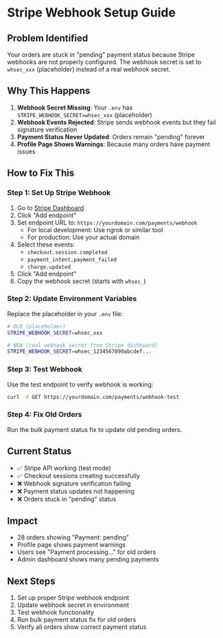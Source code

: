 # Stripe Webhook Setup Guide

## Problem Identified
Your orders are stuck in "pending" payment status because Stripe webhooks are not properly configured. The webhook secret is set to `whsec_xxx` (placeholder) instead of a real webhook secret.

## Why This Happens
1. **Webhook Secret Missing**: Your `.env` has `STRIPE_WEBHOOK_SECRET=whsec_xxx` (placeholder)
2. **Webhook Events Rejected**: Stripe sends webhook events but they fail signature verification
3. **Payment Status Never Updated**: Orders remain "pending" forever
4. **Profile Page Shows Warnings**: Because many orders have payment issues

## How to Fix This

### Step 1: Set Up Stripe Webhook
1. Go to [Stripe Dashboard](https://dashboard.stripe.com/webhooks)
2. Click "Add endpoint"
3. Set endpoint URL to: `https://yourdomain.com/payments/webhook`
   - For local development: Use ngrok or similar tool
   - For production: Use your actual domain
4. Select these events:
   - `checkout.session.completed`
   - `payment_intent.payment_failed`
   - `charge.updated`
5. Click "Add endpoint"
6. Copy the webhook secret (starts with `whsec_`)

### Step 2: Update Environment Variables
Replace the placeholder in your `.env` file:
```bash
# OLD (placeholder)
STRIPE_WEBHOOK_SECRET=whsec_xxx

# NEW (real webhook secret from Stripe dashboard)
STRIPE_WEBHOOK_SECRET=whsec_1234567890abcdef...
```

### Step 3: Test Webhook
Use the test endpoint to verify webhook is working:
```bash
curl -X GET https://yourdomain.com/payments/webhook-test
```

### Step 4: Fix Old Orders
Run the bulk payment status fix to update old pending orders.

## Current Status
- ✅ Stripe API working (test mode)
- ✅ Checkout sessions creating successfully  
- ❌ Webhook signature verification failing
- ❌ Payment status updates not happening
- ❌ Orders stuck in "pending" status

## Impact
- 28 orders showing "Payment: pending"
- Profile page shows payment warnings
- Users see "Payment processing..." for old orders
- Admin dashboard shows many pending payments

## Next Steps
1. Set up proper Stripe webhook endpoint
2. Update webhook secret in environment
3. Test webhook functionality
4. Run bulk payment status fix for old orders
5. Verify all orders show correct payment status



